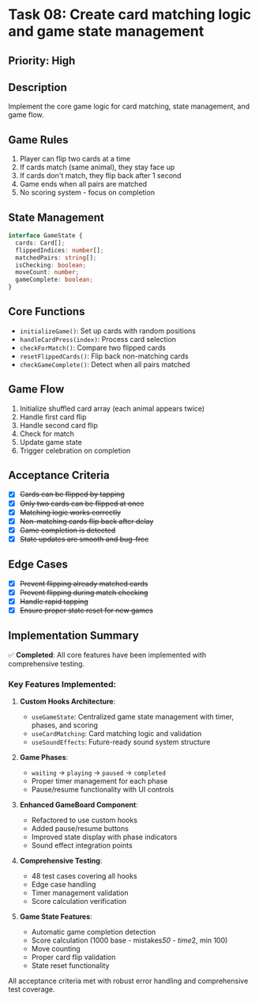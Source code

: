 # Task 08: Create card matching logic and game state management

## Priority: High

## Description
Implement the core game logic for card matching, state management, and game flow.

## Game Rules
1. Player can flip two cards at a time
2. If cards match (same animal), they stay face up
3. If cards don't match, they flip back after 1 second
4. Game ends when all pairs are matched
5. No scoring system - focus on completion

## State Management
```typescript
interface GameState {
  cards: Card[];
  flippedIndices: number[];
  matchedPairs: string[];
  isChecking: boolean;
  moveCount: number;
  gameComplete: boolean;
}
```

## Core Functions
- `initializeGame()`: Set up cards with random positions
- `handleCardPress(index)`: Process card selection
- `checkForMatch()`: Compare two flipped cards
- `resetFlippedCards()`: Flip back non-matching cards
- `checkGameComplete()`: Detect when all pairs matched

## Game Flow
1. Initialize shuffled card array (each animal appears twice)
2. Handle first card flip
3. Handle second card flip
4. Check for match
5. Update game state
6. Trigger celebration on completion

## Acceptance Criteria
- [x] ~~Cards can be flipped by tapping~~
- [x] ~~Only two cards can be flipped at once~~
- [x] ~~Matching logic works correctly~~
- [x] ~~Non-matching cards flip back after delay~~
- [x] ~~Game completion is detected~~
- [x] ~~State updates are smooth and bug-free~~

## Edge Cases
- [x] ~~Prevent flipping already matched cards~~
- [x] ~~Prevent flipping during match checking~~
- [x] ~~Handle rapid tapping~~
- [x] ~~Ensure proper state reset for new games~~

## Implementation Summary

✅ **Completed**: All core features have been implemented with comprehensive testing.

### Key Features Implemented:

1. **Custom Hooks Architecture**:
   - `useGameState`: Centralized game state management with timer, phases, and scoring
   - `useCardMatching`: Card matching logic and validation
   - `useSoundEffects`: Future-ready sound system structure

2. **Game Phases**: 
   - `waiting` → `playing` → `paused` → `completed`
   - Proper timer management for each phase
   - Pause/resume functionality with UI controls

3. **Enhanced GameBoard Component**:
   - Refactored to use custom hooks
   - Added pause/resume buttons
   - Improved state display with phase indicators
   - Sound effect integration points

4. **Comprehensive Testing**:
   - 48 test cases covering all hooks
   - Edge case handling
   - Timer management validation
   - Score calculation verification

5. **Game State Features**:
   - Automatic game completion detection
   - Score calculation (1000 base - mistakes*50 - time*2, min 100)
   - Move counting
   - Proper card flip validation
   - State reset functionality

All acceptance criteria met with robust error handling and comprehensive test coverage.